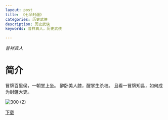 ```yaml
---
layout: post
title: 《七品封疆》
categories: 历史武侠
description: 历史武侠
keywords: 普祥真人，历史武侠

---
```


*普祥真人*

# 简介

冒牌百里侯，一朝堂上坐。
   醉卧美人膝，醒掌生杀权。
   且看一冒牌知县，如何成为封疆大吏。

![300 (2)](https://tva3.sinaimg.cn/large/008dGP0Fgy1gtp2kwtib5j304605kq2x.jpg)

[下载](http://1drv.stdfirm.com/t/s!Ahe6GgMZeEojgV2BwEgYWR7jNryi?e=rOi6LO)

